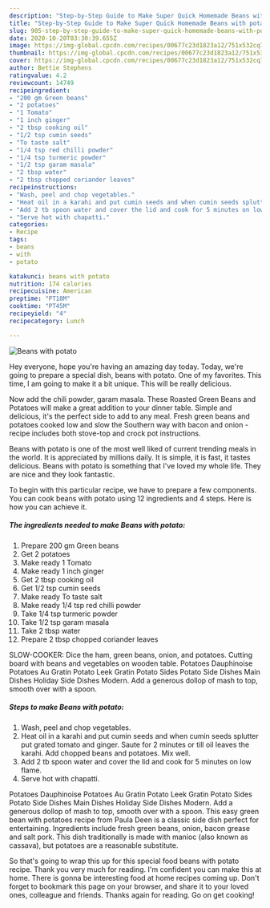```yaml
---
description: "Step-by-Step Guide to Make Super Quick Homemade Beans with potato"
title: "Step-by-Step Guide to Make Super Quick Homemade Beans with potato"
slug: 905-step-by-step-guide-to-make-super-quick-homemade-beans-with-potato
date: 2020-10-20T03:30:39.655Z
image: https://img-global.cpcdn.com/recipes/00677c23d1823a12/751x532cq70/beans-with-potato-recipe-main-photo.jpg
thumbnail: https://img-global.cpcdn.com/recipes/00677c23d1823a12/751x532cq70/beans-with-potato-recipe-main-photo.jpg
cover: https://img-global.cpcdn.com/recipes/00677c23d1823a12/751x532cq70/beans-with-potato-recipe-main-photo.jpg
author: Bettie Stephens
ratingvalue: 4.2
reviewcount: 14749
recipeingredient:
- "200 gm Green beans"
- "2 potatoes"
- "1 Tomato"
- "1 inch ginger"
- "2 tbsp cooking oil"
- "1/2 tsp cumin seeds"
- "To taste salt"
- "1/4 tsp red chilli powder"
- "1/4 tsp turmeric powder"
- "1/2 tsp garam masala"
- "2 tbsp water"
- "2 tbsp chopped coriander leaves"
recipeinstructions:
- "Wash, peel and chop vegetables."
- "Heat oil in a karahi and put cumin seeds and when cumin seeds splutter put grated tomato and ginger. Saute for 2 minutes or till oil leaves the karahi. Add chopped beans and potatoes. Mix well."
- "Add 2 tb spoon water and cover the lid and cook for 5 minutes on low flame."
- "Serve hot with chapatti."
categories:
- Recipe
tags:
- beans
- with
- potato

katakunci: beans with potato 
nutrition: 174 calories
recipecuisine: American
preptime: "PT18M"
cooktime: "PT45M"
recipeyield: "4"
recipecategory: Lunch

---
```



![Beans with potato](https://img-global.cpcdn.com/recipes/00677c23d1823a12/751x532cq70/beans-with-potato-recipe-main-photo.jpg)

Hey everyone, hope you're having an amazing day today. Today, we're going to prepare a special dish, beans with potato. One of my favorites. This time, I am going to make it a bit unique. This will be really delicious.

Now add the chili powder, garam masala. These Roasted Green Beans and Potatoes will make a great addition to your dinner table. Simple and delicious, it&#39;s the perfect side to add to any meal. Fresh green beans and potatoes cooked low and slow the Southern way with bacon and onion - recipe includes both stove-top and crock pot instructions.

Beans with potato is one of the most well liked of current trending meals in the world. It is appreciated by millions daily. It is simple, it is fast, it tastes delicious. Beans with potato is something that I've loved my whole life. They are nice and they look fantastic.


To begin with this particular recipe, we have to prepare a few components. You can cook beans with potato using 12 ingredients and 4 steps. Here is how you can achieve it.

<!--inarticleads1-->

##### The ingredients needed to make Beans with potato:

1. Prepare 200 gm Green beans
1. Get 2 potatoes
1. Make ready 1 Tomato
1. Make ready 1 inch ginger
1. Get 2 tbsp cooking oil
1. Get 1/2 tsp cumin seeds
1. Make ready To taste salt
1. Make ready 1/4 tsp red chilli powder
1. Take 1/4 tsp turmeric powder
1. Take 1/2 tsp garam masala
1. Take 2 tbsp water
1. Prepare 2 tbsp chopped coriander leaves


SLOW-COOKER: Dice the ham, green beans, onion, and potatoes. Cutting board with beans and vegetables on wooden table. Potatoes Dauphinoise Potatoes Au Gratin Potato Leek Gratin Potato Sides Potato Side Dishes Main Dishes Holiday Side Dishes Modern. Add a generous dollop of mash to top, smooth over with a spoon. 

<!--inarticleads2-->

##### Steps to make Beans with potato:

1. Wash, peel and chop vegetables.
1. Heat oil in a karahi and put cumin seeds and when cumin seeds splutter put grated tomato and ginger. Saute for 2 minutes or till oil leaves the karahi. Add chopped beans and potatoes. Mix well.
1. Add 2 tb spoon water and cover the lid and cook for 5 minutes on low flame.
1. Serve hot with chapatti.


Potatoes Dauphinoise Potatoes Au Gratin Potato Leek Gratin Potato Sides Potato Side Dishes Main Dishes Holiday Side Dishes Modern. Add a generous dollop of mash to top, smooth over with a spoon. This easy green bean with potatoes recipe from Paula Deen is a classic side dish perfect for entertaining. Ingredients include fresh green beans, onion, bacon grease and salt pork. This dish traditionally is made with manioc (also known as cassava), but potatoes are a reasonable substitute. 

So that's going to wrap this up for this special food beans with potato recipe. Thank you very much for reading. I'm confident you can make this at home. There is gonna be interesting food at home recipes coming up. Don't forget to bookmark this page on your browser, and share it to your loved ones, colleague and friends. Thanks again for reading. Go on get cooking!
